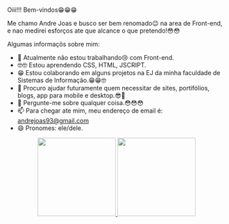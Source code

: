 ### 

Oiii!!!
Bem-vindos😁😁😁


Me chamo Andre Joas e busco ser bem renomado😉 na area de Front-end, 
e nao medirei esforços ate que alcance o que pretendo!😳😳

Algumas informaçõs sobre mim:

- 🔭 Atualmente não estou trabalhando😢 com Front-end.
- 🤓🤓 Estou aprendendo CSS, HTML, JSCRIPT.
- 😁 Estou colaborando em alguns projetos na EJ da minha faculdade de Sistemas de Informação.😁😁🤓 
- 🤔 Procuro ajudar futuramente quem necessitar de sites, portifólios, blogs, app para mobile e desktop.😎💖 
- 💬 Pergunte-me sobre qualquer coisa.😳😳😳
- 📫 Para chegar ate mim, meu endereço de email é: andrejoas93@gmail.com
- 😄 Pronomes: ele/dele.

<div align="center">
  <a href="https://github.com/AndreJoas/Andrejoas.git">
  <img height="180em" src="https://github-readme-stats.vercel.app/api?username=AndreJoas&show_icons=true&theme=dark&include_all_commits=true&count_private=true"/>
  <img height="180em" src="https://github-readme-stats.vercel.app/api/top-langs/?username=AndreJoas&layout=compact&langs_count=7&theme=dark"/>
</div>
  

  ##
